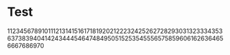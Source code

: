 # Test

112345678910111213141516171819202122232425262728293031323334353637383940414243444546474849505152535455565758596061626364656667686970